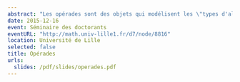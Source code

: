 ```yaml
---
abstract: "Les opérades sont des objets qui modélisent les \"types d'algèbres\". Elles trouvent des applications  en topologie algébrique, en algèbre homologique, en théorie des catégories, en physique mathématique... Dans cet exposé, j'expliquerai ce qu'est une opérade au travers d'exemples et je donnerai quelques applications en topologie algébrique."
date: 2015-12-16
event: Séminaire des doctorants
eventURL: "http://math.univ-lille1.fr/d7/node/8816"
location: Université de Lille
selected: false
title: Opérades
urls:
  slides: /pdf/slides/operades.pdf
---
```

